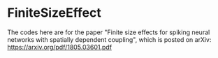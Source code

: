 # FiniteSizeEffect
The codes here are for the paper "Finite size effects for spiking neural networks with spatially dependent coupling", which is posted on arXiv:
https://arxiv.org/pdf/1805.03601.pdf
